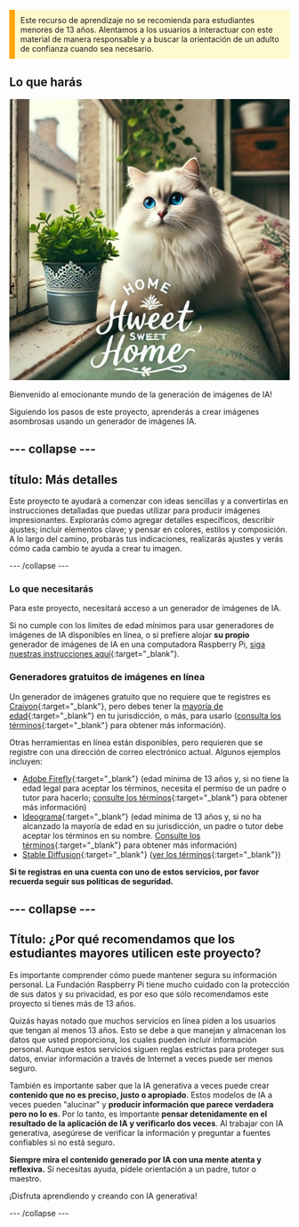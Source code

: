 <p style='border-left: solid; border-width:10px; border-color: #FFA500; background-color: #FFFACD; padding: 10px;'>
Este recurso de aprendizaje no se recomienda para estudiantes menores de 13 años. Alentamos a los usuarios a interactuar con este material de manera responsable y a buscar la orientación de un adulto de confianza cuando sea necesario.
</p>

## Lo que harás

![Un gato blanco con ojos azules llamativos y una nariz rosa se sienta a lo largo de una ventana y la parte trasera de un sofá, junto a una maceta en un recipiente de metal decorativo. El vidriero es parte de un interior acogedor, con un cojín floral, una planta verde y estantes. A través de la ventana, un edificio es visible. En el primer plano de la imagen, hay un texto que dice "Hogar dulce hogar" en un estilo elegante, con algo de decoración.](images/prompt8.jpg)

Bienvenido al emocionante mundo de la generación de imágenes de IA!

Siguiendo los pasos de este proyecto, aprenderás a crear imágenes asombrosas usando un generador de imágenes IA.

## --- collapse ---

## título: Más detalles

Este proyecto te ayudará a comenzar con ideas sencillas y a convertirlas en instrucciones detalladas que puedas utilizar para producir imágenes impresionantes. Explorarás cómo agregar detalles específicos, describir ajustes; incluir elementos clave; y pensar en colores, estilos y composición. A lo largo del camino, probarás tus indicaciones, realizarás ajustes y verás cómo cada cambio te ayuda a crear tu imagen.

\--- /collapse ---

### Lo que necesitarás

Para este proyecto, necesitará acceso a un generador de imágenes de IA.

Si no cumple con los límites de edad mínimos para usar generadores de imágenes de IA disponibles en línea, o si prefiere alojar **su propio** generador de imágenes de IA en una computadora Raspberry Pi, [siga nuestras instrucciones aquí](https://projects.raspberrypi.org/en/projects/ai-images-on-pi){:target="_blank"}.

### Generadores gratuitos de imágenes en línea

Un generador de imágenes gratuito que no requiere que te registres es [Craiyon](https://www.craiyon.com){:target="_blank"}, pero debes tener la [mayoría de edad](https://en.wikipedia.org/wiki/Age_of_majority){:target="_blank"} en tu jurisdicción, o más, para usarlo ([consulta los términos](https://www.craiyon.com/terms){:target="_blank"} para obtener más información).

Otras herramientas en línea están disponibles, pero requieren que se registre con una dirección de correo electrónico actual. Algunos ejemplos incluyen:

- [Adobe Firefly](https://firefly.adobe.com/){:target="_blank"} (edad mínima de 13 años y, si no tiene la edad legal para aceptar los términos, necesita el permiso de un padre o tutor para hacerlo; [consulte los términos](https://www.adobe.com/uk/legal/terms.html){:target="_blank"} para obtener más información)
- [Ideograma](https://www.ideogram.ai){:target="_blank"} (edad mínima de 13 años y, si no ha alcanzado la mayoría de edad en su jurisdicción, un padre o tutor debe aceptar los términos en su nombre. [Consulte los términos](https://ideogram.ai/legal/tos){:target="_blank"} para obtener más información)
- [Stable Diffusion](https://stablediffusionweb.com/){:target="_blank"} ([ver los términos](https://stablediffusionweb.com/terms-and-conditions){:target="_blank"})

**Si te registras en una cuenta con uno de estos servicios, por favor recuerda seguir sus políticas de seguridad.**

## --- collapse ---

## Título: ¿Por qué recomendamos que los estudiantes mayores utilicen este proyecto?

Es importante comprender cómo puede mantener segura su información personal. La Fundación Raspberry Pi tiene mucho cuidado con la protección de sus datos y su privacidad, es por eso que sólo recomendamos este proyecto si tienes más de 13 años.

Quizás hayas notado que muchos servicios en línea piden a los usuarios que tengan al menos 13 años. Esto se debe a que manejan y almacenan los datos que usted proporciona, los cuales pueden incluir información personal. Aunque estos servicios siguen reglas estrictas para proteger sus datos, enviar información a través de Internet a veces puede ser menos seguro.

También es importante saber que la IA generativa a veces puede crear **contenido que no es preciso, justo o apropiado**. Estos modelos de IA a veces pueden "alucinar" y **producir información que parece verdadera pero no lo es**. Por lo tanto, es importante **pensar detenidamente en el resultado de la aplicación de IA y verificarlo dos veces**. Al trabajar con IA generativa, asegúrese de verificar la información y preguntar a fuentes confiables si no está seguro.

**Siempre mira el contenido generado por IA con una mente atenta y reflexiva.** Si necesitas ayuda, pídele orientación a un padre, tutor o maestro.

¡Disfruta aprendiendo y creando con IA generativa!

\--- /collapse ---
